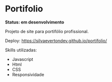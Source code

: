 # Portifolio
<strong>Status: em desenvolvimento</strong>

Projeto de site para portifólio profissional.

Deploy: https://silvaevertondev.github.io/portifolio/

Skills utilizadas:
* Javascript
* Html
* CSS
* Responsividade 
